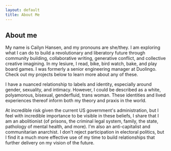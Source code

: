 ```yaml
---
layout: default
title: About Me
---
```


## About me

My name is Cailyn Hansen, and my pronouns are she/they. I am exploring what I can do to build a revolutionary and liberatory future through community building, collaborative writing, generative conflict, and collective creative imagining. In my lesiure, I read, bike, bird watch, bake, and play board games. I was formerly a senior engineering manager at Duolingo. Check out my projects below to learn more about any of these.

I have a nuanced relationship to labels and identity, especially around gender, sexuality, and intimacy. However, I could be described as a white, polyamorous, bisexual, genderfluid, trans woman. These identities and lived experiences thereof inform both my theory and praxis in the world.

At incredible risk given the current US government's administration, but I feel with incredible importance to be visible in these beliefs, I share that I am an abolitionist (of prisons, the criminal legal system, family, the state, pathology of mental health, and more). I'm also an anti-capitalist and communitarian anarchist. I don't reject participation in electoral politics, but I find it a much more effective use of my time to build relationships that further delivery on my vision of the future.